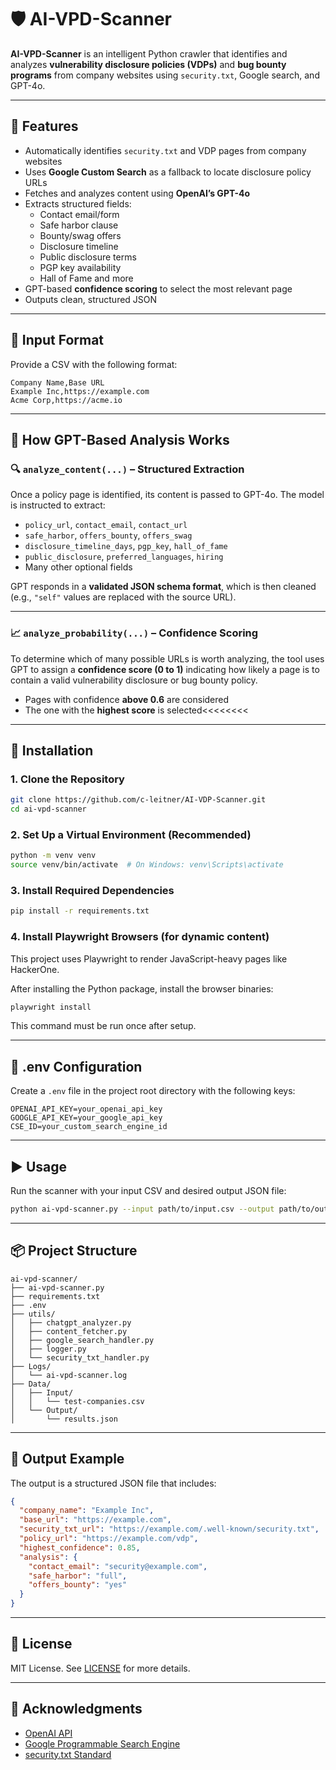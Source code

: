 # 🛡️ AI-VPD-Scanner

**AI-VPD-Scanner** is an intelligent Python crawler that identifies and analyzes **vulnerability disclosure policies (VDPs)** and **bug bounty programs** from company websites using `security.txt`, Google search, and GPT-4o.

---

## 🚀 Features

- Automatically identifies `security.txt` and VDP pages from company websites
- Uses **Google Custom Search** as a fallback to locate disclosure policy URLs
- Fetches and analyzes content using **OpenAI’s GPT-4o**
- Extracts structured fields:
  - Contact email/form
  - Safe harbor clause
  - Bounty/swag offers
  - Disclosure timeline
  - Public disclosure terms
  - PGP key availability
  - Hall of Fame and more
- GPT-based **confidence scoring** to select the most relevant page
- Outputs clean, structured JSON

---

## 📁 Input Format

Provide a CSV with the following format:

```
Company Name,Base URL
Example Inc,https://example.com
Acme Corp,https://acme.io
```

---

## 🧠 How GPT-Based Analysis Works

### 🔍 `analyze_content(...)` – Structured Extraction

Once a policy page is identified, its content is passed to GPT-4o. The model is instructed to extract:

- `policy_url`, `contact_email`, `contact_url`
- `safe_harbor`, `offers_bounty`, `offers_swag`
- `disclosure_timeline_days`, `pgp_key`, `hall_of_fame`
- `public_disclosure`, `preferred_languages`, `hiring`
- Many other optional fields

GPT responds in a **validated JSON schema format**, which is then cleaned (e.g., `"self"` values are replaced with the source URL).

---

### 📈 `analyze_probability(...)` – Confidence Scoring

To determine which of many possible URLs is worth analyzing, the tool uses GPT to assign a **confidence score (0 to 1)** indicating how likely a page is to contain a valid vulnerability disclosure or bug bounty policy.

- Pages with confidence **above 0.6** are considered
- The one with the **highest score** is selected<<<<<<<<

---

## 🧰 Installation

### 1. Clone the Repository

```bash
git clone https://github.com/c-leitner/AI-VDP-Scanner.git
cd ai-vpd-scanner
```

### 2. Set Up a Virtual Environment (Recommended)

```bash
python -m venv venv
source venv/bin/activate  # On Windows: venv\Scripts\activate
```

### 3. Install Required Dependencies

```bash
pip install -r requirements.txt
```

### 4. Install Playwright Browsers (for dynamic content)

This project uses Playwright to render JavaScript-heavy pages like HackerOne.

After installing the Python package, install the browser binaries:

```bash
playwright install
```
This command must be run once after setup.

---

## 🔐 .env Configuration

Create a `.env` file in the project root directory with the following keys:

```env
OPENAI_API_KEY=your_openai_api_key
GOOGLE_API_KEY=your_google_api_key
CSE_ID=your_custom_search_engine_id
```


---

## ▶️ Usage

Run the scanner with your input CSV and desired output JSON file:

```bash
python ai-vpd-scanner.py --input path/to/input.csv --output path/to/output.json
```

---

## 📦 Project Structure

```
ai-vpd-scanner/
├── ai-vpd-scanner.py
├── requirements.txt
├── .env
├── utils/
│   ├── chatgpt_analyzer.py
│   ├── content_fetcher.py
│   ├── google_search_handler.py
│   ├── logger.py
│   └── security_txt_handler.py
├── Logs/
│   └── ai-vpd-scanner.log
├── Data/
│   ├── Input/
│   │   └── test-companies.csv
│   └── Output/
│       └── results.json
```

---

## 📄 Output Example

The output is a structured JSON file that includes:

```json
{
  "company_name": "Example Inc",
  "base_url": "https://example.com",
  "security_txt_url": "https://example.com/.well-known/security.txt",
  "policy_url": "https://example.com/vdp",
  "highest_confidence": 0.85,
  "analysis": {
    "contact_email": "security@example.com",
    "safe_harbor": "full",
    "offers_bounty": "yes"
  }
}
```

---

## 📘 License

MIT License. See [LICENSE](LICENSE) for more details.

---

## 🙌 Acknowledgments

- [OpenAI API](https://platform.openai.com/)
- [Google Programmable Search Engine](https://programmablesearchengine.google.com/)
- [security.txt Standard](https://securitytxt.org/)